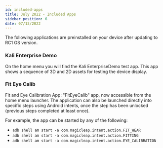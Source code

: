 ```yaml
---
id: included-apps
title: July 2022 - Included Apps
sidebar_position: 6
date: 07/13/2022
---
```



The following applications are preinstalled on your device after updating to RC1 OS version.

### Kali Enterprise Demo

On the home menu you will find the Kali EnterpriseDemo test app. This app shows a sequence of 3D and 2D assets for testing the device display.

### Fit Eye Calib

Fit and Eye Calibration App: "FitEyeCalib" app, now accessible from the home menu launcher. The application can also be launched directly into specific steps using Android intents, once the step has been unlocked (previous steps completed at least once).

For example, the app can be started by any of the following:

- `adb shell am start -a com.magicleap.intent.action.FIT_WEAR`
- `adb shell am start -a com.magicleap.intent.action.FITTING`
- `adb shell am start -a com.magicleap.intent.action.EYE_CALIBRATION`
